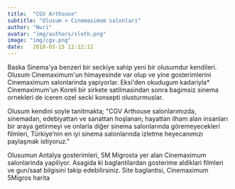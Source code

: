 ```yaml
---
title:  "CGV Arthouse"
subtitle: "Olusum > Cinemaximum salonlari"
author: "Nuri"
avatar: "img/authors/sloth.png"
image: "img/cgv.png"
date:   2018-03-15 12:12:12
---
```


Baska Sinema'ya benzeri bir seckiye sahip yeni bir olusumdur kendileri. Olusum Cinemaximum'un himayesinde var olup ve yine gosterimlerini Cinemaximum salonlarinda yapiyorlar. Eksi'den okudugum kadariyla* Cinemaximum'un Koreli bir sirkete satilmasindan sonra bagimsiz sinema ornekleri de iceren ozel secki konsepti olusturmuslar. 

Olusum kendini soyle tanitmakta; "CGV Arthouse salonlarımızda, sinemadan, edebiyattan ve sanattan hoşlanan; hayattan ilham alan insanları bir araya getirmeyi ve onlarla diğer sinema salonlarında göremeyecekleri filmleri, Türkiye’nin en iyi sinema salonlarında izletme heyecanımızı paylaşmak istiyoruz."

Olusumun Antalya gosterimleri, 5M Migrosta yer alan Cinemaximum salonlarinda yapiliyor. Asagida ki baglantilardan gosterime aldiklari filmleri ve gun/saat bilgisini takip edebilirsiniz.
Site baglantisi, Cinemaximum 5Migros harita
